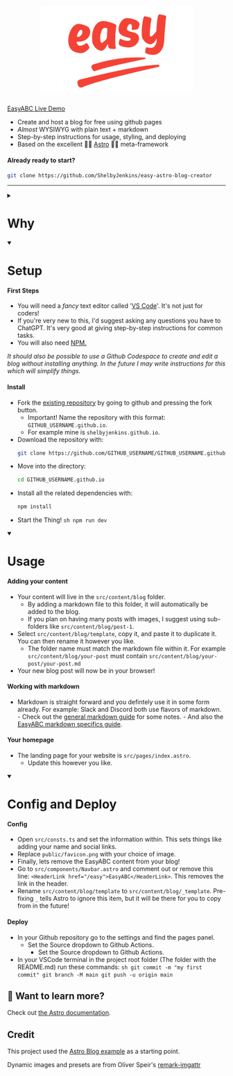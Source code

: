 <img src="/public/easy-abc/easyHero.png" alt="Alt text" style="height: 200px; width: auto; display: flex; margin-right: auto; margin-left: auto; margin-bottom: 2em; border-radius: 0.5rem;">

[EasyABC Live Demo](https://shelbyjenkins.github.io/)

- Create and host a blog for free using github pages
- _Almost_ WYSIWYG with plain text + markdown
- Step-by-step instructions for usage, styling, and deploying
- Based on the excellent 🧑‍🚀 [Astro](https://astro.build/) 🧑‍🚀 meta-framework

<h4>Already ready to start?</h4>

```sh
git clone https://github.com/ShelbyJenkins/easy-astro-blog-creator
```

<!-- [![Open in GitHub Codespaces](https://github.com/codespaces/badge.svg)](https://codespaces.new/withastro/astro?devcontainer_path=.devcontainer/blog/devcontainer.json) -->

---

<!-- Here we should have some images of example usages -->
<!-- This should start closed -->
<details closed>
  <summary><h1> Why </h1></summary>

  <h4>No Paywalls and Walled Gardens.</h4>

- Blogging platforms like Medium put your posts behind a paywall. Others like Substack and Dev.to might someday do the same.
- Linkedin and other social media are in the business of controlling your content. It can make organic discovery of your content via SEO difficult or impossible.

<h4>Github and Git is pretty great!</h4>

- Git gives you a higher level of version control (saving), remote editing, and redudancy.
- You maintain complete control of your work to share, edit, or export for other platforms.
- Github Pages are free (for now), but because it's built on Git you can export to another provider easily.

<h4>It's more professional.</h4>

- A Github Page is considered _safe_ to click on as a common, well known, non-paywalled service.
- You can use your own domain name and your own styling to really create something unique.

<h4>It's fun!</h4>

- If you are comfortable with not understanding _everything_, it's an enjoyable experience to create and learn.
- It's actually really easy (30m-60m).

</details>

<details open>
    <summary><h1> Setup </h1></summary>

<h4>First Steps</h4>

- You will need a _fancy_ text editor called '[VS Code](https://code.visualstudio.com/)'. It's not just for coders!
- If you're very new to this, I'd suggest asking any questions you have to ChatGPT. It's very good at giving step-by-step instructions for common tasks.
- You will also need [NPM.](https://docs.npmjs.com/downloading-and-installing-node-js-and-npm#using-a-node-version-manager-to-install-nodejs-and-npm)

_It should also be possible to use a Github Codespace to create and edit a blog without installing anything. In the future I may write instructions for this which will simplify things._

<h4>Install</h4>

- Fork the [existing repository](https://github.com/ShelbyJenkins/easy-astro-blog-creator) by going to github and pressing the fork button.
  - Important! Name the repository with this format: `GITHUB_USERNAME.github.io`.
  - For example mine is `shelbyjenkins.github.io`.
- Download the repository with:
  ```sh
  git clone https://github.com/GITHUB_USERNAME/GITHUB_USERNAME.github.io
  ```
- Move into the directory:
  ```sh
  cd GITHUB_USERNAME.github.io
  ```
- Install all the related dependencies with:
  ```sh
  npm install
  ```
- Start the Thing!
`sh
    npm run dev
    `
</details>

<details open>
  <summary><h1> Usage </h1></summary>

<h4>Adding your content</h4>

- Your content will live in the `src/content/blog` folder.
  - By adding a markdown file to this folder, it will automatically be added to the blog.
  - If you plan on having many posts with images, I suggest using sub-folders like `src/content/blog/post-1`.
- Select `src/content/blog/template`, copy it, and paste it to duplicate it. You can then rename it however you like.
  - The folder name must match the markdown file within it. For example `src/content/blog/your-post` must contain `src/content/blog/your-post/your-post.md`
- Your new blog post will now be in your browser!
<h4>Working with markdown</h4>

- Markdown is straight forward and you defintely use it in some form already. For example: Slack and Discord both use flavors of markdown. - Check out the [general markdown guide](/easy/markdown-style-guide) for some notes. - And also the [EasyABC markdown specifics guide](/easy/easy-markdown-specifics).
<h4>Your homepage</h4>

- The landing page for your website is `src/pages/index.astro`.
  - Update this however you like.

</details>

<details open>
  <summary><h1> Config and Deploy </h1></summary>

<h4>Config</h4>

- Open `src/consts.ts` and set the information within. This sets things like adding your name and social links.
- Replace `public/favicon.png` with your choice of image.
- Finally, lets remove the EasyABC content from your blog!
- Go to `src/components/Navbar.astro` and comment out or remove this line: `<HeaderLink href="/easy">EasyABC</HeaderLink>`. This removes the link in the header.
- Rename `src/content/blog/template` to `src/content/blog/_template`. Pre-fixing `_` tells Astro to ignore this item, but it will be there for you to copy from in the future!
<h4>Deploy</h4>

- In your Github repository go to the settings and find the pages panel.
  - Set the Source dropdown to Github Actions.
    - Set the Source dropdown to Github Actions.
- In your VSCode terminal in the project root folder (The folder with the README.md) run these commands:
`sh
    git commit -m "my first commit"
    git branch -M main
    git push -u origin main
    `
</details>

## 👀 Want to learn more?

Check out [the Astro documentation](https://docs.astro.build).

## Credit

This project used the [Astro Blog example](https://github.com/withastro/astro/tree/main/examples/blog) as a starting point.

Dynamic images and presets are from Oliver Speir's [remark-imgattr](https://github.com/OliverSpeir/remark-imgattr)
